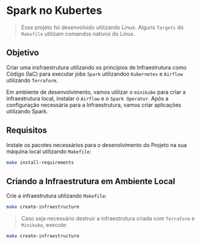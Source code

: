 # Spark no Kubertes
>  Esse projeto foi desenvolvido utilizando Linux. Alguns `Targets` do `Makefile` utilizam comandos nativos do Linux.

## Objetivo
Criar uma insfraestrutura utilizando os princípios de Infraestrutura como Código (IaC) para executar jobs `Spark` utilizandoo `Kubernetes` e `Airflow` utilizando `Terraform`.

Em ambiente de desenvolvimento, vamos utilizar o `minikube` para criar a infraestrutura local, instalar o `Airflow` e o `Spark Operator`. Após a configuração necessária para a Infraestrutura, vamos criar aplicações utilizando Spark.

## Requisitos
Instale os pacotes necessários para o desenolvimento do Projeto na sua máquina local utilizando `Makefile`:
```bash
make install-requirements
```

## Criando a Infraestrutura em Ambiente Local
Crie a infraestrutura utilizando `Makefile`:
```bash
make create-infraestructure
```

> Caso seja necessário destruir a infraestrutura criada com `Terraform` e `Minikube`, execute:
```bash
make create-infraestructure
```

